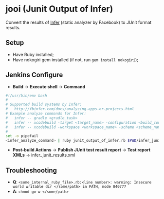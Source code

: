 # jooi (Junit Output of Infer)
Convert the results of [Infer](http://fbinfer.com/) (static analyzer by Facebook) to JUnit format results.

## Setup
* Have Ruby installed;
* Have nokogiri gem installed (if not, run `gem install nokogiri`);

## Jenkins Configure
* **Build** -> **Execute shell** -> **Command**
``` bash
#!/usr/bin/env bash
#
# Supported build systems by Infer:
#   http://fbinfer.com/docs/analyzing-apps-or-projects.html
# Example analyze commands for Infer:
#   infer -- gradle <gradle_task>
#   infer -- xcodebuild -target <target_name> -configuration <build_configuration> -sdk iphonesimulator
#   infer -- xcodebuild -workspace <workspace_name> -scheme <scheme_name> -configuration <build_configuration> -sdk iphonesimulator
#
set -o pipefail
<infer_analyze_command> | ruby junit_output_of_infer.rb $PWD/infer_junit_results.xml
```
* **Post-build Actions** -> **Publish JUnit test result report** -> **Test report XMLs** -> infer_junit_results.xml

## Troubleshooting
* **Q**: `<some_internal_ruby_file>.rb:<line_number>: warning: Insecure world writable dir </some/path> in PATH, mode 040777`
* **A**: `chmod go-w </some/path>`
